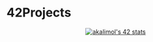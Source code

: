 # 42Projects
<p align="center"> <a href="https://profile.intra.42.fr/users/akalimol"><img src="https://badge42.vercel.app/api/v2/clabsaoey00110fjkilpbo5ke/stats?cursusId=21&coalitionId=48" alt="akalimol's 42 stats" /></a></p>
